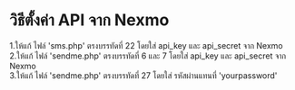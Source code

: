 # วิธีตั้งค่า API จาก Nexmo <br />
1.ให้แก้ ไฟล์ 'sms.php' ตรงบรรทัดที่ 22 โดยใส่ api_key และ api_secret จาก Nexmo <br />
2.ให้แก้ ไฟล์ 'sendme.php' ตรงบรรทัดที่ 6 และ 7 โดยใส่ api_key และ api_secret จาก Nexmo <br />
3.ให้แก้ ไฟล์ 'sendme.php' ตรงบรรทัดที่ 27 โดยใส่ รหัสผ่านแทนที่ 'yourpassword'<br />
